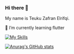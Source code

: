 ### Hi there 👋

My name is Teuku Zafran Elrifqi.

🌱 I’m currently learning flutter

[![My Skills](https://skillicons.dev/icons?i=flutter)](https://skillicons.dev)

[![Anurag's GitHub stats](https://github-readme-stats.vercel.app/api?username=zafran72&show_icons=true&theme=dark)](https://github.com/zafran72/github-readme-stats)

<!--
**zafran72/zafran72** is a ✨ _special_ ✨ repository because its `README.md` (this file) appears on your GitHub profile.

Here are some ideas to get you started:

- 🔭 I’m currently working on ...
- 🌱 I’m currently learning ...
- 👯 I’m looking to collaborate on ...
- 🤔 I’m looking for help with ...
- 💬 Ask me about ...
- 📫 How to reach me: ...
- 😄 Pronouns: ...
- ⚡ Fun fact: ...
-->
